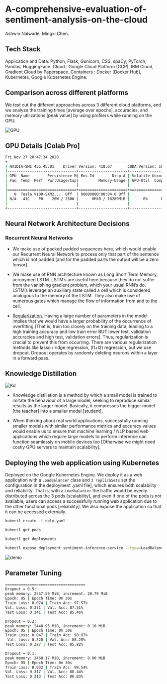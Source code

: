 # A-comprehensive-evaluation-of-sentiment-analysis-on-the-cloud

Ashwin Nalwade, Mingxi Chen. 

## Tech Stack
Application and Data: Python, Flask, Gunicorn, CSS, spaCy, PyTorch, Pandas, HuggingFace.
Cloud : Google Cloud Platform (GCP), IBM Cloud, Gradient Cloud by Paperspace.
Containers : Docker [Docker Hub], Kubernetes, Google Kubernetes Engine.

## Comparison across different platforms

We test out the different approaches across 3 different cloud platforms, and we analyze the
training times [average over epochs], accuracies, and memory utilizations [peak value] by using
profilers while running on the GPU.

![GPU](https://github.com/ashwinpn/A-comprehensive-evaluation-of-the-sentiment-analysis-on-the-cloud/blob/main/resources/gpu_comparison.png)

## GPU Details [Colab Pro]
```bash
Fri Nov 27 20:47:34 2020
+-----------------------------------------------------------------------------+
| NVIDIA-SMI 455.45.01    Driver Version: 418.67       CUDA Version: 10.1     |
|-------------------------------+----------------------+----------------------+
| GPU  Name        Persistence-M| Bus-Id        Disp.A | Volatile Uncorr. ECC |
| Fan  Temp  Perf  Pwr:Usage/Cap|         Memory-Usage | GPU-Util  Compute M. |
|                               |                      |               MIG M. |
|===============================+======================+======================|
|   0  Tesla V100-SXM2...  Off  | 00000000:00:04.0 Off |                    0 |
| N/A   41C    P0    26W / 250W |      0MiB / 16280MiB |      0%      Default |
|                               |                      |                 ERR! |
+-------------------------------+----------------------+----------------------+
```

## Neural Network Architecture Decisions
### Recurrent Neural Networks
- We make use of packed padded sequences here, which would enable our Recurrent
Neural Network to process only that part of the sentence which is not padded [and for
the padded parts the output will be a zero tensor].

- We make use of RNN architecture known as Long Short Term Memory, acronymed
LSTM. LSTM’s are useful here because they do not suffer from the vanishing gradient
problem, which your usual RNN’s do. LSTM’s leverage an auxiliary state called a cell
which is considered analogous to the memory of the LSTM. They also make use of
numerous gates which manage the flow of information from and to the cell.

- <ins>Regularization</ins>. Having a large number of parameters in the model implies that we
would have a larger probability of the occurrence of overfitting [That is, train too closely
on the training data, leading to a high training accuracy and low train error BUT lower
test, validation accuracies and high test, validation errors]. Thus, regularization is crucial
to prevent this from occurring. There are various regularization methods like lasso / ridge
regression, (l1+l2) regression, but we use dropout. Dropout operates by randomly
deleting neurons within a layer in a forward pass.

## Knowledge Distillation

![Kd](https://github.com/ashwinpn/A-comprehensive-evaluation-of-the-sentiment-analysis-on-the-cloud/blob/main/resources/kd.png)


- Knowledge distillation is a method by which a small model is trained to imitate the
behaviour of a large model, seeking to reproduce similar results as the larger model.
Basically, it compresses the bigger model [the teacher] into a smaller model [student].

- When thinking about real world applications, successfully running smaller models with
similar performance metrics and accuracy values would enable us to ensure that
machine learning / NLP based web applications which require large models to perform
inference can function seamlessly on mobile devices too [Otherwise we might need
costly GPU servers to maintain scalability].


## Deploying the web application using Kubernetes
Deployed on the Google Kubernetes Engine.
We deploy it as a web application with
a ```LoadBalancer``` class and ```3 replicaSets``` set the configuration in the deployment .yaml file],
which ensures both scalability and reliability. That is, with a ```Loadbalancer``` the traffic would be
evenly distributed across the 3 pods [scalability], and even if one of the pods is not available,
users can access a successfully running web application due to the other functional pods
[reliability]. We also expose the application so that it can be accessed externally.



```bash
kubectl create -f dply.yaml

kubectl get pods

kubectl get deployments

kubectl expose deployment sentiment-inference-service --type=LoadBalancer --port 80 --target-port 8080
```

![demo](https://github.com/ashwinpn/A-comprehensive-evaluation-of-the-sentiment-analysis-on-the-cloud/blob/main/resources/caml_demo.gif)

## Parameter Tuning
```bash
====================================
Dropout = 0.5:
peak memory: 2357.59 MiB, increment: 20.79 MiB
Epoch: 05 | Epoch Time: 0m 30s
Train Loss: 0.074 | Train Acc: 97.57%
Val. Loss: 0.371 | Val. Acc: 87.51%
Test Loss: 0.341 | Test Acc: 85.46%

Dropout = 0.2:
peak memory: 2448.95 MiB, increment: 0.10 MiB
Epoch: 05 | Epoch Time: 0m 30s
Train Loss: 0.047 | Train Acc: 98.97%
 Val. Loss: 0.320 | Val. Acc: 88.28%
Test Loss: 0.327 | Test Acc: 85.82%

Dropout = 0.1:
peak memory: 2468.17 MiB, increment: 0.00 MiB
Epoch: 05 | Epoch Time: 0m 30s
Train Loss: 0.032 | Train Acc: 99.54%
Val. Loss: 0.317 | Val. Acc: 88.44%
Test Loss: 0.313 | Test Acc: 86.83%
```

